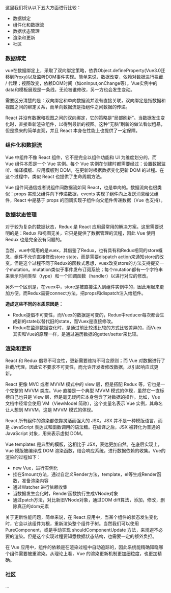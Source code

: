 这里我们将从以下五大方面进行比较：

- 数据绑定
- 组件化和数据流
- 数据状态管理
- 渲染和更新
- 社区



### 数据绑定

vue在数据绑定上，采取了双向绑定策略，依靠Object.defineProperty(Vue3.0迁移到Proxy)以及监听DOM事件实现。简单来说，数据改变，依赖对数据进行拦截 / 代理；视图改变，依赖DOM时间（如onInput,onChange等）。Vue实例中的data和模板展现是一条线，无论被谁修改，另一方也会发生变动。

需要区分清楚的是：双向绑定和单向数据流并没有直接关联，双向绑定是指数据和视图之间的绑定关系，而单向数据流是指组件之间数据的传递。

React 并没有数据和视图之间的双向绑定，它的策略是“局部刷新”。当数据发生变化时，直接重新渲染组件，以得到最新的视图。这种“无脑”刷新的做法看似粗暴，但是换来的简单直观，并且 React 本身在性能上也提供了一定保障。



### 组件化和数据流

Vue 中组件不像 React 组件，它不是完全以组件功能和 UI 为维度划分的，而 Vue 组件本质是一个 Vue 实例。每个 Vue 实例在创建时都需要经过：设置数据监听、编译模版、应用模版到 DOM，在更新时根据数据变化更新 DOM 的过程。在这个过程中，类似 React 也提供了生命周期方法。

Vue 组件间通信或者说组件间数据流如同 React，也是单向的。数据流向也很类似：props 实现父组件向下传递数据，events 实现子组件向上发送消息给父组件，React 中是基于 props 的回调实现子组件向父组件传递数据（Vue 也支持）。

### 数据状态管理

对于较为复杂的数据状态，Redux 是 React 应用最常用的解决方案。这里需要说明的是：Redux 和视图无关，它只是提供了数据管理的流程，因此 Vue 使用 Redux 也是完全没有问题的。

当然，vue中常用的是vuex，其借鉴了Redux，也有具有和Redux相同的store概念，组件不允许直接修改store state，而是需要dispatch action来通知store的改变。但是这个过程不同于Redux的函数式思想，vuex改变store的方法支持提交一个mutation。mutation类似于事件发布订阅系统；每个mutation都有一个字符串来表示时间类型（type）和一个回调函数（handler）以进行对应的修改。

另外一个区别是，在vuex中，store是被直接注入到组件实例中的，因此用起来更加方便。而Redux需要connect方法，把props和dispatch注入给组件。

**造成这些不同的本质原因是：**

- Redux提倡不可变性，而Vuex的数据是可变的，Redux中reducer每次都会生成新的state以替代旧的state，而Vuex是直接修改。
- Redux在监测数据变化时，是通过前比较浅比较的方式比较差异的，而Vuex其实和Vue的原理一样，是通过遍历数据的getter/setter来比较。

### 渲染和更新

React 和 Redux 倡导不可变性，更新需要维持不可变原则；而 Vue 对数据进行了拦截/代理，因此它不要求不可变性，而允许开发者修改数据，以引起响应式更新。

React 更像 MVC 或者 MVVM 模式中的 view 层，但是搭配 Redux 等，它也是一个完整的 MVVM 类库。Vue 直接是一个典型 MVVM 模式的体现，虽然它一直标榜自己也只是 View 层，但是毫无疑问它本身包含了对数据的操作。比如，Vue 文档中经常会使用 VM（ViewModel 简称），这个变量名表示 Vue 实例，其命名让人想到 MVVM，这是 MVVM 模式的体现。

React 所有组件的渲染都依靠灵活而强大的 JSX。JSX 并不是一种模版语言，而是 JavaScript 表达式和函数调用的语法糖。在编译之后，JSX 被转化为普通的 JavaScript 对象，用来表示虚拟 DOM。

Vue templates 是典型的模版，这相比于 JSX，表达更加自然。在底层实现上，Vue 模版被编译成 DOM 渲染函数，结合响应系统，进行数据依赖的收集。Vue的渲染的过程如下：

- new Vue，进行实例化
- 挂在$mount方法，通过自定义Render方法，template，el等生成Render函数，准备渲染内容
- 通过Watcher 进行依赖收集
- 当数据发生变化时，Render函数执行生成VNode对象
- 通过patch方法，对比新旧VNode对象，通过DOM diff算法，添加，修改，删除真正的dom元素



关于更新性能问题，简单来说，在 React 应用中，当某个组件的状态发生变化时，它会以该组件为根，重新渲染整个组件子树。当然我们可以使用 PureComponent，或是手动实现 shouldComponentUpdate 方法，来规避不必要的渲染。但是这个实现过程要知悉数据状态结构，也需要一定的额外负担。

在 Vue 应用中，组件的依赖是在渲染过程中自动追踪的，因此系统能精确知晓哪个组件需要被重渲染。从理论上看，Vue 的渲染更新机制更加细粒度，也更加精确。



### 社区

...